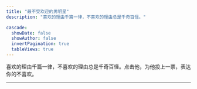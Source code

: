 ```yaml
---
title: "最不受欢迎的男明星"
description: "喜欢的理由千篇一律，不喜欢的理由总是千奇百怪。"

cascade:
  showDate: false
  showAuthor: false
  invertPagination: true
  tableViews: true
---
```


喜欢的理由千篇一律，不喜欢的理由总是千奇百怪。点击他，为他投上一票，表达你的不喜欢。

---
